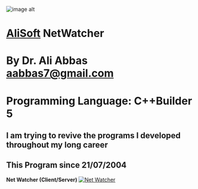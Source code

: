 ![image alt](https://github.com/aabbas77-web/AliSoft/blob/main/AliSoft128Transparent.png)
# [AliSoft](https://hodhods.com) NetWatcher
# By Dr. Ali Abbas aabbas7@gmail.com
# Programming Language: C++Builder 5
## I am trying to revive the programs I developed throughout my long career
## This Program since 21/07/2004

**Net Watcher (Client/Server)**
[![Net Watcher](https://github.com/aabbas77-web/Embroidery/releases/download/FirstRelease/EmbroideryVideo.png)](https://www.youtube.com/watch?v=XrYCUhgZmhs)



